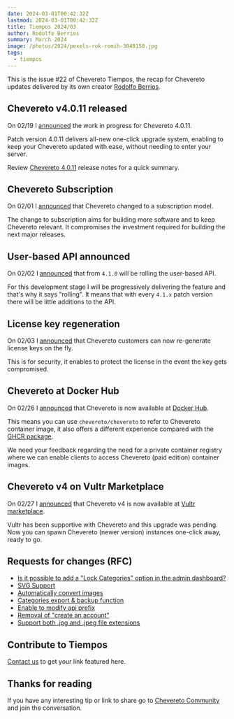 ```yaml
---
date: 2024-03-01T00:42:32Z
lastmod: 2024-03-01T00:42:32Z
title: Tiempos 2024/03
author: Rodolfo Berrios
summary: March 2024
image: /photos/2024/pexels-rok-romih-3848158.jpg
tags:
  - tiempos
---
```


This is the issue #22 of Chevereto Tiempos, the recap for Chevereto updates delivered by its own creator [Rodolfo Berrios](https://rodolfoberrios.com).

## Chevereto v4.0.11 released

On 02/19 I [announced](https://chevereto.com/community/threads/chevereto-v4-0-11-annoncement.15317/) the work in progress for Chevereto 4.0.11.

Patch version 4.0.11 delivers all-new one-click upgrade system,  enabling to keep your Chevereto updated with ease, without needing to enter your server.

Review [Chevereto 4.0.11](https://releases.chevereto.com/4.X/4.0/4.0.11) release notes for a quick summary.

## Chevereto Subscription

On 02/01 I [announced](https://blog.chevereto.com/2024/02/01/chevereto-subscription/) that Chevereto changed to a subscription model.

The change to subscription aims for building more software and to keep Chevereto relevant. It compromises the investment required for building the next major releases.

## User-based API announced

On 02/02 I [announced](https://blog.chevereto.com/upcoming/user-based-api/) that from `4.1.0` will be rolling the user-based API.

For this development stage I will be progressively delivering the feature and that's why it says "rolling". It means that with every `4.1.x` patch version there will be little additions to the API.

## License key regeneration

On 02/03 I [announced](https://blog.chevereto.com/2024/02/03/license-key-regeneration/) that Chevereto customers can now re-generate license keys on the fly.

This is for security, it enables to protect the license in the event the key gets compromised.

## Chevereto at Docker Hub

On 02/26 I [announced](https://chevereto.com/community/threads/chevereto-now-available-at-docker-hub.15324/) that Chevereto is now available at [Docker Hub](https://hub.docker.com/r/chevereto/chevereto).

This means you can use `chevereto/chevereto` to refer to Chevereto container image, it also offers a different experience compared with the [GHCR package](https://github.com/chevereto/chevereto/pkgs/container/chevereto).

We need your feedback regarding the need for a private container registry where we can enable clients to access Chevereto (paid edition) container images.

## Chevereto v4 on Vultr Marketplace

On 02/27 I [announced](https://chevereto.com/community/threads/chevereto-v4-now-available-at-vultr-marketplace.15328/) that Chevereto v4 is now available at [Vultr marketplace](https://chevereto.com/go/vultr).

Vultr has been supportive with Chevereto and this upgrade was pending. Now you can spawn Chevereto (newer version) instances one-click away, ready to go.

## Requests for changes (RFC)

- [Is it possible to add a "Lock Categories" option in the admin dashboard?](https://chevereto.com/community/threads/is-it-possible-to-add-a-lock-categories-option-in-the-admin-dashboard.15269/)
- [SVG Support](https://chevereto.com/community/threads/svg-support.15274/)
- [Automatically convert images](https://chevereto.com/community/threads/automatically-convert-images.15275/)
- [Categories export & backup function](https://chevereto.com/community/threads/categories-export-backup-function.15289/)
- [Enable to modify api prefix](https://chevereto.com/community/threads/enable-to-modify-api-prefix.15297/)
- [Removal of "create an account"](https://chevereto.com/community/threads/removal-of-create-an-account.15301/)
- [Support both .jpg and .jpeg file extensions](https://chevereto.com/community/threads/support-both-jpg-and-jpeg-file-extensions.15306/)

## Contribute to Tiempos

[Contact us](https://chevereto.com/contact) to get your link featured here.

## Thanks for reading

If you have any interesting tip or link to share go to [Chevereto Community](https://chevereto.com/community) and join the conversation.
